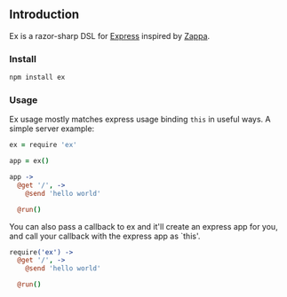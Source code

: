 ## Introduction
Ex is a razor-sharp DSL for [Express][express] inspired by [Zappa][zappa].

### Install

```bash
npm install ex
```

### Usage
Ex usage mostly matches express usage binding `this` in useful ways. A simple
server example:

```coffeescript
ex = require 'ex'

app = ex()

app ->
  @get '/', ->
    @send 'hello world'

  @run()
```

You can also pass a callback to ex and it'll create an express app for you, and
call your callback with the express app as `this'.

```coffeescript
require('ex') ->
  @get '/', ->
    @send 'hello world'

  @run()
```

[express]: http://expressjs.com
[zappa]: https://github.com/mauricemach/zappa
